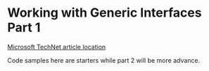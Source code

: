 # Working with Generic Interfaces Part 1

[Microsoft TechNet article location](https://social.technet.microsoft.com/wiki/contents/articles/53553.generic-interfaces-c.aspx)

Code samples here are starters while part 2 will be more advance.